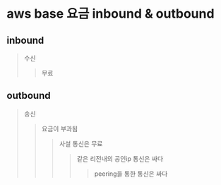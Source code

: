 # aws base 요금 inbound & outbound

## inbound

> 수신
>
> > 무료

## outbound

> 송신
>
> > 요금이 부과됨
> >
> > > 사설 통신은 무료
> > >
> > > > 같은 리전내의 공인ip 통신은 싸다
> > > >
> > > > > peering을 통한 통신은 싸다
